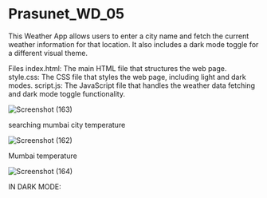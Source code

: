 # Prasunet_WD_05

This Weather App allows users to enter a city name and fetch the current weather information for that location. It also includes a dark mode toggle for a different visual theme.


Files
index.html: The main HTML file that structures the web page.
style.css: The CSS file that styles the web page, including light and dark modes.
script.js: The JavaScript file that handles the weather data fetching and dark mode toggle functionality.


![Screenshot (163)](https://github.com/user-attachments/assets/c2575460-4c84-4f52-bddc-1bb4431c1731)

searching mumbai city temperature


![Screenshot (162)](https://github.com/user-attachments/assets/1584c77a-ef8e-4364-81f8-e2a15baf50c4)

Mumbai temperature

![Screenshot (164)](https://github.com/user-attachments/assets/12e6ce52-4e62-4124-8f4a-43f468258335)

IN DARK MODE:
